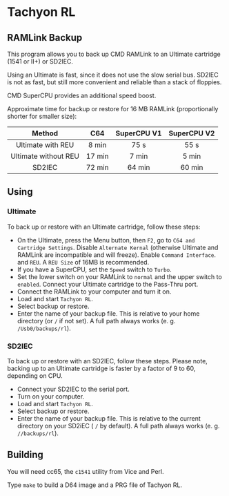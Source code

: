 # Tachyon RL
## RAMLink Backup

This program allows you to back up CMD RAMLink to an Ultimate cartridge (1541 or II+) or SD2IEC. 

Using an Ultimate is fast, since it does not use the slow serial bus. SD2IEC is not as fast, but still more convenient and reliable than a stack of floppies.

CMD SuperCPU provides an additional speed boost.

Approximate time for backup or restore for 16 MB RAMLink (proportionally shorter for smaller size):

| Method | C64 | SuperCPU V1 | SuperCPU V2 |
|:-:|:-:|:-:|:-:|
| Ultimate with REU | 8 min | 75 s | 55 s |
| Ultimate without REU | 17 min | 7 min | 5 min |
| SD2IEC | 72 min | 64 min | 60 min |

## Using

### Ultimate 

To back up or restore with an Ultimate cartridge, follow these steps:

- On the Ultimate, press the Menu button, then `F2`, go to `C64 and Cartridge Settings`. Disable `Alternate Kernal` (otherwise Ultimate and RAMLink are incompatible and will freeze). Enable `Command Interface`. and `REU`. A `REU Size` of 16MB is recommended.
- If you have a SuperCPU, set the `Speed` switch to `Turbo`.
- Set the lower switch on your RAMLink to `normal` and the upper switch to `enabled`. Connect your Ultimate cartridge to the Pass-Thru port.
- Connect the RAMLink to your computer and turn it on.
- Load and start `Tachyon RL`.
- Select backup or restore.
- Enter the name of your backup file. This is relative to your home directory (or `/` if not set). A full path always works (e. g. `/Usb0/backups/rl`).

### SD2IEC

To back up or restore with an SD2IEC, follow these steps. Please note, backing up to an Ultimate cartridge is faster by a factor of 9 to 60, depending on CPU.

- Connect your SD2IEC to the serial port.
- Turn on your computer.
- Load and start `Tachyon RL`.
- Select backup or restore.
- Enter the name of your backup file. This is relative to the current directory on your SD2iEC ( `/` by default). A full path always works (e. g. `//backups/rl`).

## Building

You will need cc65, the `c1541` utility from Vice and Perl.

Type `make` to build a D64 image and a PRG file of Tachyon RL.
